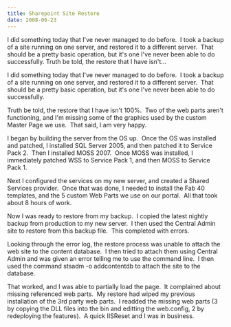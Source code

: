 ```yaml
---
title: Sharepoint Site Restore
date: 2008-06-23
---
```


I did something today that I've never managed to do before.  I took a backup of a site running on one server, and restored it to a different server.  That should be a pretty basic operation, but it's one I've never been able to do successfully. Truth be told, the restore that I have isn't…


<!-- end -->

I did something today that I've never managed to do before.  I took a backup of a site running on one server, and restored it to a different server.  That should be a pretty basic operation, but it's one I've never been able to do successfully.

Truth be told, the restore that I have isn't 100%.  Two of the web parts aren't functioning, and I'm missing some of the graphics used by the custom Master Page we use.  That said, I am very happy.

 I began by building the server from the OS up.  Once the OS was installed and patched, I installed SQL Server 2005, and then patched it to Service Pack 2.  Then I installed MOSS 2007.  Once MOSS was installed, I immediately patched WSS to Service Pack 1, and then MOSS to Service Pack 1.  

Next I configured the services on my new server, and created a Shared Services provider.  Once that was done, I needed to install the Fab 40 templates, and the 5 custom Web Parts we use on our portal.  All that took about 8 hours of work.

Now I was ready to restore from my backup.  I copied the latest nightly backup from production to my new server.  I then used the Central Admin site to restore from this backup file.  This completed with errors.

 Looking through the error log, the restore process was unable to attach the web site to the content database.  I then tried to attach them using Central Admin and was given an error telling me to use the command line.  I then used the command stsadm -o addcontentdb to attach the site to the database.

That worked, and I was able to partially load the page.  It complained about missing referenced web parts.  My restore had wiped my previous installation of the 3rd party web parts.  I readded the missing web parts (3 by copying the DLL files into the bin and editting the web.config, 2 by redeploying the features).  A quick IISReset and I was in business.


